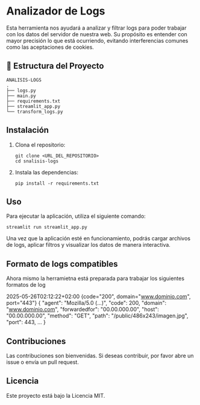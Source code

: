 # Analizador de Logs

Esta herramienta nos ayudará a analizar y filtrar logs para poder trabajar con los datos del servidor de nuestra web. Su propósito es entender con mayor precisión lo que está ocurriendo, evitando interferencias comunes como las aceptaciones de cookies.

## 📁 Estructura del Proyecto


```
ANALISIS-LOGS
.
├── logs.py
├── main.py
├── requirements.txt
├── streamlit_app.py
└── transform_logs.py
```

## Instalación

1. Clona el repositorio:
   ```
   git clone <URL_DEL_REPOSITORIO>
   cd snalisis-logs
   ```

2. Instala las dependencias:
   ```
   pip install -r requirements.txt
   ```

## Uso

Para ejecutar la aplicación, utiliza el siguiente comando:

```
streamlit run streamlit_app.py
```

Una vez que la aplicación esté en funcionamiento, podrás cargar archivos de logs, aplicar filtros y visualizar los datos de manera interactiva.

## Formato de logs compatibles
Ahora mismo la herramietna está preparada para trabajar los siguientes formatos de log

2025-05-26T02:12:22+02:00 {code="200", domain="www.dominio.com", port="443"} {
  "agent": "Mozilla/5.0 (...)",
  "code": 200,
  "domain": "www.dominio.com",
  "forwardedfor": "00.00.000.00",
  "host": "00.00.000.00",
  "method": "GET",
  "path": "/public/486x243/imagen.jpg",
  "port": 443,
  ...
}


## Contribuciones

Las contribuciones son bienvenidas. Si deseas contribuir, por favor abre un issue o envía un pull request.

## Licencia

Este proyecto está bajo la Licencia MIT.